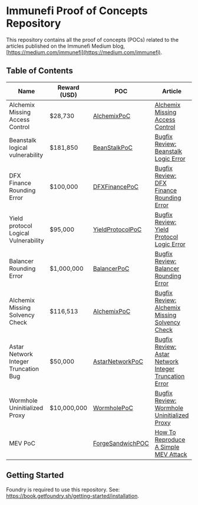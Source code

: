 # Immunefi Proof of Concepts Repository

This repository contains all the proof of concepts (POCs) related to the articles published on the Immunefi Medium blog, [https://medium.com/immunefi](https://medium.com/immunefi).

## Table of Contents
| Name | Reward (USD) | POC | Article | Command
| ---- | ------- | ---- | ---- | ---- |
| Alchemix Missing Access Control | $28,730 | [AlchemixPoC](./src/Alchemix/NoAccessControlAttackContract.sol) | [Alchemix Missing Access Control]() | `forge test -vvv --match-path ./test/Alchemix/PoCNoAccessControl.t.sol` |
| Beanstalk logical vulnerability | $181,850 | [BeanStalkPoC](./test/BeanStalk.t.sol) | [Bugfix Review: Beanstalk Logic Error](https://medium.com/immunefi/beanstalk-logic-error-bugfix-review-4fea17478716) | `RPC_URL=$ALCHEMY_API forge test --match-contract BeanStalkPoC -vvv` |
| DFX Finance Rounding Error | $100,000 | [DFXFinancePoC](./src/DFXFinance/AttackContract.sol) | [Bugfix Review: DFX Finance Rounding Error](https://medium.com/immunefi/dfx-finance-rounding-error-bugfix-review-17ba5ffb4114) | `forge test -vvv --match-path ./test/DFXFinance/AttackTest.t.sol` |
| Yield protocol Logical Vulnerability | $95,000 | [YieldProtocolPoC](./test/YieldProtocol/AttackTest.t.sol) | [Bugfix Review: Yield Protocol Logic Error](https://medium.com/immunefi/yield-protocol-logic-error-bugfix-review-7b86741e6f50) | `forge test -vvv --match-path ./test/YieldProtocol/AttackTest.t.sol` |
| Balancer Rounding Error | $1,000,000 | [BalancerPoC](./test/Balancer/rounding-error-aug2023/BalancerPoC.sol) | [Bugfix Review: Balancer Rounding Error](https://medium.com/immunefi/balancer-rounding-error-bugfix-review-cbf69482ee3d) | `forge test -vvv --match-path ./test/Balancer/rounding-error-aug2023/BalancerPoC.sol` |
| Alchemix Missing Solvency Check | $116,513 | [AlchemixPoC](./test/Alchemix/PoCTest.sol) | [Bugfix Review: Alchemix Missing Solvency Check](https://medium.com/immunefi/alchemix-missing-solvency-check-bugfix-review-bcbc13289a12) | `forge test -vvv --match-path ./test/Alchemix/PoCTest.sol` |
| Astar Network Integer Truncation Bug | $50,000 | [AstarNetworkPoC](./src/AstarNetwork/AttackContract.sol) | [Bugfix Review: Astar Network Integer Truncation Error](https://medium.com/immunefi/astar-network-integer-truncation-error-bugfix-review-395e356b085c) | `forge test -vv --match-path ./test/AstarNetwork/AttackTest.t.sol` |
| Wormhole Uninitialized Proxy | $10,000,000 | [WormholePoC](./test/Wormhole/WormholeBugFix.t.sol) | [Bugfix Review: Wormhole Uninitialized Proxy](https://medium.com/immunefi/wormhole-uninitialized-proxy-bugfix-review-90250c41a43a) | `forge test -vvv --match-path ./test/Wormhole/WormholeBugFix.t.sol` |
| MEV PoC |  | [ForgeSandwichPOC](./test/MEV/Forge/Sandwich.t.sol) | [How To Reproduce A Simple MEV Attack](https://medium.com/immunefi/how-to-reproduce-a-simple-mev-attack-b38151616cb4) | `forge test -vvv --match-path ./test/MEV/Forge/Sandwich.t.sol` |

## Getting Started

Foundry is required to use this repository. See: https://book.getfoundry.sh/getting-started/installation.
